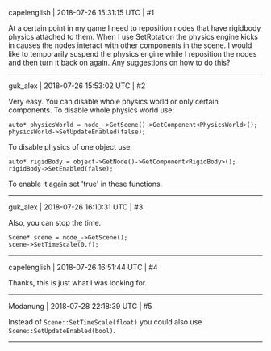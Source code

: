 capelenglish | 2018-07-26 15:31:15 UTC | #1

At a certain point in my game I need to reposition nodes that have rigidbody physics attached to them. When I use SetRotation the physics engine kicks in causes the nodes interact with other components in the scene. I would like to temporarily suspend the physics engine while I reposition the nodes and then turn it back on again. Any suggestions on how to do this?

-------------------------

guk_alex | 2018-07-26 15:53:02 UTC | #2

Very easy. You can disable whole physics world or only certain components.
To disable whole physics world use:

    auto* physicsWorld = node_->GetScene()->GetComponent<PhysicsWorld>();    
    physicsWorld->SetUpdateEnabled(false);

To disable physics of one object use:

    auto* rigidBody = object->GetNode()->GetComponent<RigidBody>();
    rigidBody->SetEnabled(false);

To enable it again set 'true' in these functions.

-------------------------

guk_alex | 2018-07-26 16:10:31 UTC | #3

Also, you can stop the time.

    Scene* scene = node_->GetScene();
    scene->SetTimeScale(0.f);

-------------------------

capelenglish | 2018-07-26 16:51:44 UTC | #4

Thanks, this is just what I was looking for.

-------------------------

Modanung | 2018-07-28 22:18:39 UTC | #5

Instead of `Scene::SetTimeScale(float)` you could also use `Scene::SetUpdateEnabled(bool)`.

-------------------------

